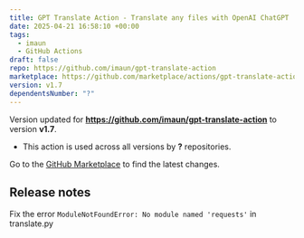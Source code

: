 ```yaml
---
title: GPT Translate Action - Translate any files with OpenAI ChatGPT
date: 2025-04-21 16:58:10 +00:00
tags:
  - imaun
  - GitHub Actions
draft: false
repo: https://github.com/imaun/gpt-translate-action
marketplace: https://github.com/marketplace/actions/gpt-translate-action-translate-any-files-with-openai-chatgpt
version: v1.7
dependentsNumber: "?"
---
```



Version updated for **https://github.com/imaun/gpt-translate-action** to version **v1.7**.
- This action is used across all versions by **?** repositories.

Go to the [GitHub Marketplace](https://github.com/marketplace/actions/gpt-translate-action-translate-any-files-with-openai-chatgpt) to find the latest changes.

## Release notes

Fix the error `ModuleNotFoundError: No module named 'requests'` in translate.py
